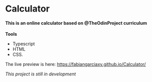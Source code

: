 # Calculator
#### This is an online calculator based on @TheOdinProject curriculum  

**Tools**

* Typescript
* HTML
* CSS.

The live preview is here: https://fabiangarciaxy.github.io/Calculator/

*This project is still in development*
